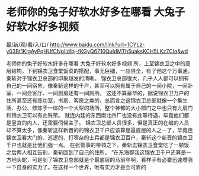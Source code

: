 # 老师你的兔子好软水好多在哪看 大兔子好软水好多视频

最/新/观/看/入/口/ http://www.baidu.com/link?url=1CYLz-y03Bt1KIgAyPqHUfCNpIIdlbj-fKGyQ6710QuIdMTh5uaksKCH5LKz7CIq&wd

老师你的兔子好软水好多在哪看 大兔子好软水好多视频
所，上至锦衣卫之中的高层结构，下到锦衣卫食堂饭菜的搭配，事无巨细，一应俱全，有了他这个万事通，秦斩对于锦衣卫总部的印象越发的清晰。
    锦衣卫总部很大，几乎人人都可以拥有自己的一间宿舍，像秦斩这样的千户，甚至可以拥有属于自己的一间小院，一间卧室、一间会客厅、一间厨房还有一间厕所。
    这还不算豪华的，据说锦衣卫万户的住所甚至还有练功室，书房、客房之类的，总而言之这锦衣卫总部就像一个集生活、办公、修炼于一体的一个大型的场所，整个神都的大小部门之中也只有九扇门和锦衣卫可以有此殊荣。
    就连内廷的东西南北四厂也没有此等待遇，毕竟他们都是皇宫的内人，还需要伺候主子。
    锦衣卫总部人员很多，但是真正的在编的人员却不算太多，像秦斩这样新晋的的锦衣卫千户应该算是最底层的人之一了，毕竟连锦衣卫看大门的、巡逻的、打零杂的士兵都是锦衣卫百户，秦斩这个新晋的锦衣卫千户也就是比他们强一点。
    在张管事的带领之下，秦斩去锦衣卫食堂吃了一顿饭之后两人相互告别，秦斩回到了自己的住所。
    “在东海郡我这锦衣卫千户还算是一方地头蛇，可是到了锦衣卫总部就是个最底层的马前卒啊，看样子有必要迅速增强一下自身的实力了。在这样一个世界，唯有实力才是会可靠的
